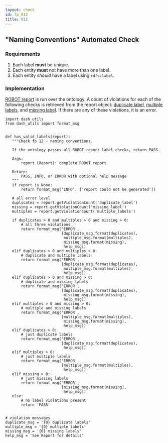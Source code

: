 ```yaml
---
layout: check
id: fp_012
title: 012
---
```

## "Naming Conventions" Automated Check

### Requirements
1. Each label **must** be unique.
2. Each entity **must** not have more than one label.
3. Each entity *should* have a label using `rdfs:label`.

### Implementation
[ROBOT report](http://robot.obolibrary.org/report) is run over the ontology. A count of violations for each of the following checks is retrieved from the report object: [duplicate label](http://robot.obolibrary.org/report_queries/duplicate_label), [multiple labels](http://robot.obolibrary.org/report_queries/multiple_labels), and [missing label](http://robot.obolibrary.org/report_queries/missing_label). If there are any of these violations, it is an error.

```
import dash_utils
from dash_utils import format_msg


def has_valid_labels(report):
   """Check fp 12 - naming conventions.

   If the ontology passes all ROBOT report label checks, return PASS.

   Args:
       report (Report): complete ROBOT report

   Return:
       PASS, INFO, or ERROR with optional help message
   """
   if report is None:
       return format_msg('INFO', ['report could not be generated'])

   # all error level
   duplicates = report.getViolationCount('duplicate_label')
   missing = report.getViolationCount('missing_label')
   multiples = report.getViolationCount('multiple_labels')

   if duplicates > 0 and multiples > 0 and missing > 0:
       # all three violations
       return format_msg('ERROR',
                         [duplicate_msg.format(duplicates),
                          multiple_msg.format(multiples),
                          missing_msg.format(missing),
                          help_msg])
   elif duplicates > 0 and multiples > 0:
       # duplicate and multiple labels
       return format_msg('ERROR',
                         [duplicate_msg.format(duplicates),
                          multiple_msg.format(multiples),
                          help_msg])
   elif duplicates > 0 and missing > 0:
       # duplicate and missing labels
       return format_msg('ERROR',
                         [duplicate_msg.format(duplicates),
                          missing_msg.format(missing),
                          help_msg])
   elif multiples > 0 and missing > 0:
       # multiple and missing labels
       return format_msg('ERROR',
                         [multiple_msg.format(multiples),
                          missing_msg.format(missing),
                          help_msg])
   elif duplicates > 0:
       # just duplicate labels
       return format_msg('ERROR',
                         [duplicate_msg.format(duplicates),
                          help_msg])
   elif multiples > 0:
       # just multiple labels
       return format_msg('ERROR',
                         [multiple_msg.format(multiples),
                          help_msg])
   elif missing > 0:
       # just missing labels
       return format_msg('ERROR',
                         [missing_msg.format(missing),
                          help_msg])
   else:
       # no label violations present
       return 'PASS'


# violation messages
duplicate_msg = '{0} duplicate labels'
multiple_msg = '{0} multiple labels'
missing_msg = '{0} missing labels'
help_msg = 'See Report for details'
```
